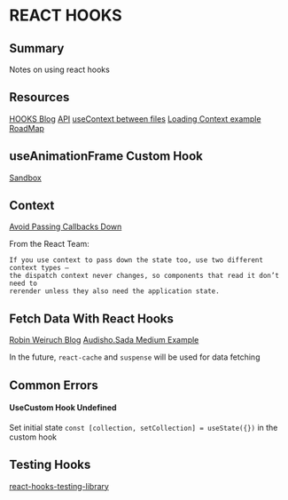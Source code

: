 # REACT HOOKS

## Summary

Notes on using react hooks

## Resources

[HOOKS Blog](https://www.robinwieruch.de/react-hooks-fetch-data/)
[API](https://reactjs.org/docs/hooks-reference.html#usecontext)
[useContext between files](https://upmostly.com/tutorials/how-to-use-the-usecontext-hook-in-react/)
[Loading Context example](https://medium.com/digio-australia/using-the-react-usecontext-hook-9f55461c4eae)
[RoadMap](https://reactjs.org/blog/2018/11/27/react-16-roadmap.html)

## useAnimationFrame Custom Hook

[Sandbox](https://codesandbox.io/s/ojxl32jm4z)

## Context

[Avoid Passing Callbacks Down](https://reactjs.org/docs/hooks-faq.html#how-to-avoid-passing-callbacks-down)

From the React Team:

```
If you use context to pass down the state too, use two different context types —
the dispatch context never changes, so components that read it don’t need to
rerender unless they also need the application state.
```

## Fetch Data With React Hooks

[Robin Weiruch Blog](https://www.robinwieruch.de/react-hooks-fetch-data/)
[Audisho.Sada Medium Example](https://medium.com/@audisho.sada/using-react-hooks-to-asynchronously-make-api-requests-1fdf52f797ce)

In the future, `react-cache` and `suspense` will be used for data fetching

## Common Errors

#### UseCustom Hook Undefined

Set initial state `const [collection, setCollection] = useState({})` in the
custom hook

## Testing Hooks

[react-hooks-testing-library](https://react-hooks-testing-library.com/usage/advanced-hooks)
